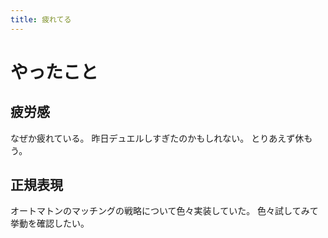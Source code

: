 ```yaml
---
title: 疲れてる
---
```


# やったこと

## 疲労感

なぜか疲れている。
昨日デュエルしすぎたのかもしれない。
とりあえず休もう。

## 正規表現

オートマトンのマッチングの戦略について色々実装していた。
色々試してみて挙動を確認したい。

